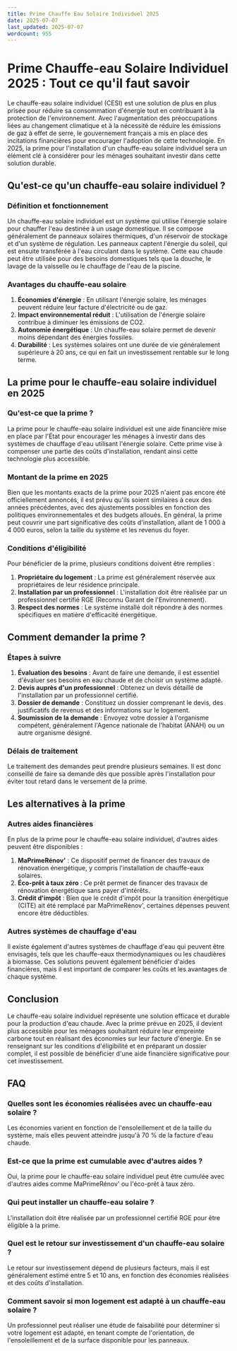 ```yaml
---
title: Prime Chauffe Eau Solaire Individuel 2025
date: 2025-07-07
last_updated: 2025-07-07
wordcount: 955
---
```


# Prime Chauffe-eau Solaire Individuel 2025 : Tout ce qu'il faut savoir

Le chauffe-eau solaire individuel (CESI) est une solution de plus en plus prisée pour réduire sa consommation d'énergie tout en contribuant à la protection de l'environnement. Avec l'augmentation des préoccupations liées au changement climatique et à la nécessité de réduire les émissions de gaz à effet de serre, le gouvernement français a mis en place des incitations financières pour encourager l'adoption de cette technologie. En 2025, la prime pour l'installation d'un chauffe-eau solaire individuel sera un élément clé à considérer pour les ménages souhaitant investir dans cette solution durable.

## Qu'est-ce qu'un chauffe-eau solaire individuel ?

### Définition et fonctionnement

Un chauffe-eau solaire individuel est un système qui utilise l'énergie solaire pour chauffer l'eau destinée à un usage domestique. Il se compose généralement de panneaux solaires thermiques, d'un réservoir de stockage et d'un système de régulation. Les panneaux captent l'énergie du soleil, qui est ensuite transférée à l'eau circulant dans le système. Cette eau chaude peut être utilisée pour des besoins domestiques tels que la douche, le lavage de la vaisselle ou le chauffage de l'eau de la piscine.

### Avantages du chauffe-eau solaire

1. **Économies d'énergie** : En utilisant l'énergie solaire, les ménages peuvent réduire leur facture d'électricité ou de gaz.
2. **Impact environnemental réduit** : L'utilisation de l'énergie solaire contribue à diminuer les émissions de CO2.
3. **Autonomie énergétique** : Un chauffe-eau solaire permet de devenir moins dépendant des énergies fossiles.
4. **Durabilité** : Les systèmes solaires ont une durée de vie généralement supérieure à 20 ans, ce qui en fait un investissement rentable sur le long terme.

## La prime pour le chauffe-eau solaire individuel en 2025

### Qu'est-ce que la prime ?

La prime pour le chauffe-eau solaire individuel est une aide financière mise en place par l'État pour encourager les ménages à investir dans des systèmes de chauffage d'eau utilisant l'énergie solaire. Cette prime vise à compenser une partie des coûts d'installation, rendant ainsi cette technologie plus accessible.

### Montant de la prime en 2025

Bien que les montants exacts de la prime pour 2025 n'aient pas encore été officiellement annoncés, il est prévu qu'ils soient similaires à ceux des années précédentes, avec des ajustements possibles en fonction des politiques environnementales et des budgets alloués. En général, la prime peut couvrir une part significative des coûts d'installation, allant de 1 000 à 4 000 euros, selon la taille du système et les revenus du foyer.

### Conditions d'éligibilité

Pour bénéficier de la prime, plusieurs conditions doivent être remplies :

1. **Propriétaire du logement** : La prime est généralement réservée aux propriétaires de leur résidence principale.
2. **Installation par un professionnel** : L'installation doit être réalisée par un professionnel certifié RGE (Reconnu Garant de l'Environnement).
3. **Respect des normes** : Le système installé doit répondre à des normes spécifiques en matière d'efficacité énergétique.

## Comment demander la prime ?

### Étapes à suivre

1. **Évaluation des besoins** : Avant de faire une demande, il est essentiel d'évaluer ses besoins en eau chaude et de choisir un système adapté.
2. **Devis auprès d'un professionnel** : Obtenez un devis détaillé de l'installation par un professionnel certifié.
3. **Dossier de demande** : Constituez un dossier comprenant le devis, des justificatifs de revenus et des informations sur le logement.
4. **Soumission de la demande** : Envoyez votre dossier à l'organisme compétent, généralement l'Agence nationale de l'habitat (ANAH) ou un autre organisme désigné.

### Délais de traitement

Le traitement des demandes peut prendre plusieurs semaines. Il est donc conseillé de faire sa demande dès que possible après l'installation pour éviter tout retard dans le versement de la prime.

## Les alternatives à la prime

### Autres aides financières

En plus de la prime pour le chauffe-eau solaire individuel, d'autres aides peuvent être disponibles :

1. **MaPrimeRénov'** : Ce dispositif permet de financer des travaux de rénovation énergétique, y compris l'installation de chauffe-eaux solaires.
2. **Éco-prêt à taux zéro** : Ce prêt permet de financer des travaux de rénovation énergétique sans payer d'intérêts.
3. **Crédit d'impôt** : Bien que le crédit d'impôt pour la transition énergétique (CITE) ait été remplacé par MaPrimeRénov', certaines dépenses peuvent encore être déductibles.

### Autres systèmes de chauffage d'eau

Il existe également d'autres systèmes de chauffage d'eau qui peuvent être envisagés, tels que les chauffe-eaux thermodynamiques ou les chaudières à biomasse. Ces solutions peuvent également bénéficier d'aides financières, mais il est important de comparer les coûts et les avantages de chaque système.

## Conclusion

Le chauffe-eau solaire individuel représente une solution efficace et durable pour la production d'eau chaude. Avec la prime prévue en 2025, il devient plus accessible pour les ménages souhaitant réduire leur empreinte carbone tout en réalisant des économies sur leur facture d'énergie. En se renseignant sur les conditions d'éligibilité et en préparant un dossier complet, il est possible de bénéficier d'une aide financière significative pour cet investissement.

## FAQ

### Quelles sont les économies réalisées avec un chauffe-eau solaire ?

Les économies varient en fonction de l'ensoleillement et de la taille du système, mais elles peuvent atteindre jusqu'à 70 % de la facture d'eau chaude.

### Est-ce que la prime est cumulable avec d'autres aides ?

Oui, la prime pour le chauffe-eau solaire individuel peut être cumulée avec d'autres aides comme MaPrimeRénov' ou l'éco-prêt à taux zéro.

### Qui peut installer un chauffe-eau solaire ?

L'installation doit être réalisée par un professionnel certifié RGE pour être éligible à la prime.

### Quel est le retour sur investissement d'un chauffe-eau solaire ?

Le retour sur investissement dépend de plusieurs facteurs, mais il est généralement estimé entre 5 et 10 ans, en fonction des économies réalisées et des coûts d'installation.

### Comment savoir si mon logement est adapté à un chauffe-eau solaire ?

Un professionnel peut réaliser une étude de faisabilité pour déterminer si votre logement est adapté, en tenant compte de l'orientation, de l'ensoleillement et de la surface disponible pour les panneaux.